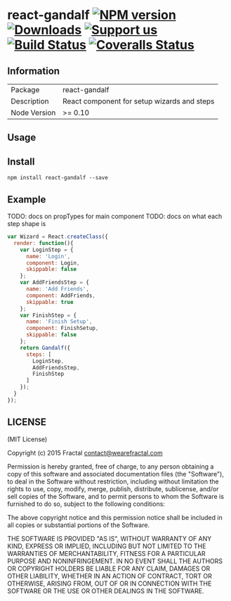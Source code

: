 # react-gandalf [![NPM version][npm-image]][npm-url] [![Downloads][downloads-image]][npm-url] [![Support us][gittip-image]][gittip-url] [![Build Status][travis-image]][travis-url] [![Coveralls Status][coveralls-image]][coveralls-url]


## Information

<table>
<tr>
<td>Package</td>
<td>react-gandalf</td>
</tr>
<tr>
<td>Description</td>
<td>React component for setup wizards and steps</td>
</tr>
<tr>
<td>Node Version</td>
<td>>= 0.10</td>
</tr>
</table>

## Usage

## Install

```
npm install react-gandalf --save
```
## Example

TODO: docs on propTypes for main component
TODO: docs on what each step shape is

```js
var Wizard = React.createClass({
  render: function(){
    var LoginStep = {
      name: 'Login',
      component: Login,
      skippable: false
    };
    var AddFriendsStep = {
      name: 'Add Friends',
      component: AddFriends,
      skippable: true
    };
    var FinishStep = {
      name: 'Finish Setup',
      component: FinishSetup,
      skippable: false
    };
    return Gandalf({
      steps: [
        LoginStep,
        AddFriendsStep,
        FinishStep
      ]
    });
  }
});
```

## LICENSE

(MIT License)

Copyright (c) 2015 Fractal <contact@wearefractal.com>

Permission is hereby granted, free of charge, to any person obtaining
a copy of this software and associated documentation files (the
"Software"), to deal in the Software without restriction, including
without limitation the rights to use, copy, modify, merge, publish,
distribute, sublicense, and/or sell copies of the Software, and to
permit persons to whom the Software is furnished to do so, subject to
the following conditions:

The above copyright notice and this permission notice shall be
included in all copies or substantial portions of the Software.

THE SOFTWARE IS PROVIDED "AS IS", WITHOUT WARRANTY OF ANY KIND,
EXPRESS OR IMPLIED, INCLUDING BUT NOT LIMITED TO THE WARRANTIES OF
MERCHANTABILITY, FITNESS FOR A PARTICULAR PURPOSE AND
NONINFRINGEMENT. IN NO EVENT SHALL THE AUTHORS OR COPYRIGHT HOLDERS BE
LIABLE FOR ANY CLAIM, DAMAGES OR OTHER LIABILITY, WHETHER IN AN ACTION
OF CONTRACT, TORT OR OTHERWISE, ARISING FROM, OUT OF OR IN CONNECTION
WITH THE SOFTWARE OR THE USE OR OTHER DEALINGS IN THE SOFTWARE.

[gittip-url]: https://www.gittip.com/wearefractal/
[gittip-image]: http://img.shields.io/gittip/wearefractal.svg

[downloads-image]: http://img.shields.io/npm/dm/react-gandalf.svg
[npm-url]: https://npmjs.org/package/react-gandalf
[npm-image]: http://img.shields.io/npm/v/react-gandalf.svg

[travis-url]: https://travis-ci.org/wearefractal/react-gandalf
[travis-image]: https://travis-ci.org/wearefractal/react-gandalf.png?branch=master

[coveralls-url]: https://coveralls.io/r/wearefractal/react-gandalf
[coveralls-image]: https://coveralls.io/repos/wearefractal/react-gandalf/badge.png

[depstat-url]: https://david-dm.org/wearefractal/react-gandalf
[depstat-image]: https://david-dm.org/wearefractal/react-gandalf.png

[david-url]: https://david-dm.org/wearefractal/react-gandalf
[david-image]: https://david-dm.org/wearefractal/react-gandalf.png?theme=shields.io

